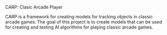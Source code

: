 CARP: Clasic Arcade Player

CARP is a framework for creating models for tracking
objects in classic arcade games. The goal of this project 
is to create models that can be used for creating and testing
AI algorithms for playing classic arcade games.  
